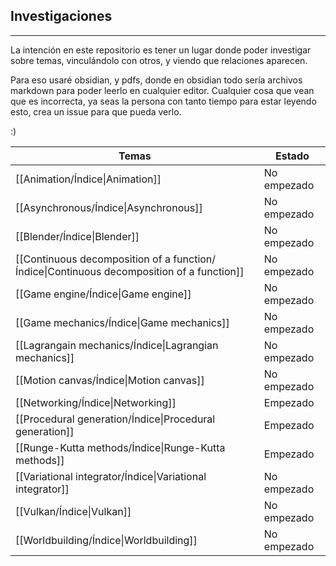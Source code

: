 ## Investigaciones
---
La intención en este repositorio es tener un lugar donde poder investigar sobre temas, vinculándolo con otros, y viendo que relaciones aparecen.

Para eso usaré obsidian, y pdfs, donde en obsidian todo sería archivos markdown para poder leerlo en cualquier editor. Cualquier cosa que vean que es incorrecta, ya seas la persona con tanto tiempo para estar leyendo esto, crea un issue para que pueda verlo.

:)

| Temas | Estado |
| --- | --- |
| [[Animation/Índice\|Animation]] | No empezado |
| [[Asynchronous/Índice\|Asynchronous]] | No empezado |
| [[Blender/Índice\|Blender]] | No empezado |
| [[Continuous decomposition of a function/Índice\|Continuous decomposition of a function]] | No empezado |
| [[Game engine/Índice\|Game engine]] | No empezado |
| [[Game mechanics/Índice\|Game mechanics]] | No empezado |
| [[Lagrangain mechanics/Índice\|Lagrangian mechanics]] | No empezado |
| [[Motion canvas/Índice\|Motion canvas]] | No empezado |
| [[Networking/Índice\|Networking]] | Empezado |
| [[Procedural generation/Índice\|Procedural generation]] | Empezado |
| [[Runge-Kutta methods/Índice\|Runge-Kutta methods]] | Empezado |
| [[Variational integrator/Índice\|Variational integrator]] | No empezado |
| [[Vulkan/Índice\|Vulkan]] | No empezado |
| [[Worldbuilding/Índice\|Worldbuilding]] | No empezado |
